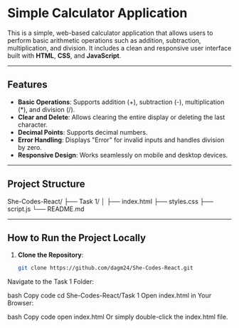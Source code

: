 # Simple Calculator Application

This is a simple, web-based calculator application that allows users to perform basic arithmetic operations such as addition, subtraction, multiplication, and division. It includes a clean and responsive user interface built with **HTML**, **CSS**, and **JavaScript**.

---

## Features

- **Basic Operations**: Supports addition (+), subtraction (-), multiplication (*), and division (/).
- **Clear and Delete**: Allows clearing the entire display or deleting the last character.
- **Decimal Points**: Supports decimal numbers.
- **Error Handling**: Displays "Error" for invalid inputs and handles division by zero.
- **Responsive Design**: Works seamlessly on mobile and desktop devices.

---

## Project Structure

She-Codes-React/ 
       ├── Task 1/ │ 
                ├── index.html 
                ├── styles.css 
                ├── script.js 
                └── README.md 
                

---

## How to Run the Project Locally

1. **Clone the Repository**:
   ```bash
   git clone https://github.com/dagm24/She-Codes-React.git
Navigate to the Task 1 Folder:

bash
Copy code
cd She-Codes-React/Task 1
Open index.html in Your Browser:

bash
Copy code
open index.html
Or simply double-click the index.html file.

